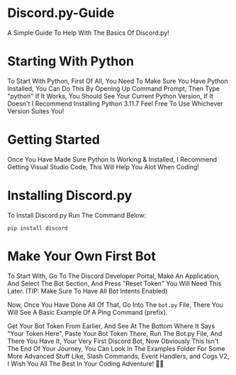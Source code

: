 # Discord.py-Guide
A Simple Guide To Help With The Basics Of Discord.py!

# Starting With Python

To Start With Python, First Of All, You Need To Make Sure You Have Python Installed, You Can Do This By Opening Up Command Prompt, Then Type "python" If It Works, You Should See Your Current Python Version, If It Doesn't I Recommend Installing Python 3.11.7 Feel Free To Use Whichever Version Suites You!

# Getting Started

Once You Have Made Sure Python Is Working & Installed, I Recommend Getting Visual Studio Code, This Will Help You Alot When Coding!

# Installing Discord.py

To Install Discord.py Run The Command Below:

```pip install discord```

# Make Your Own First Bot

To Start With, Go To The Discord Developer Portal, Make An Application, And Select The Bot Section, And Press "Reset Token" You Will Need This Later.
(TIP: Make Sure To Have All Bot Intents Enabled)


Now, Once You Have Done All Of That, Go Into The ``bot.py`` File, There You Will See A Basic Example Of A Ping Command (prefix).

Get Your Bot Token From Earlier, And See At The Bottom Where It Says "Your Token Here", Paste Your Bot Token There, Run The Bot.py File, And There You Have It, Your Very First Discord Bot, Now Obviously This Isn't The End Of Your Journey, You Can Look In The Examples Folder For Some More Advanced Stuff Like, Slash Commands, Event Handlers, and Cogs V2, I Wish You All The Best In Your Coding Adventure! 👋🏻
